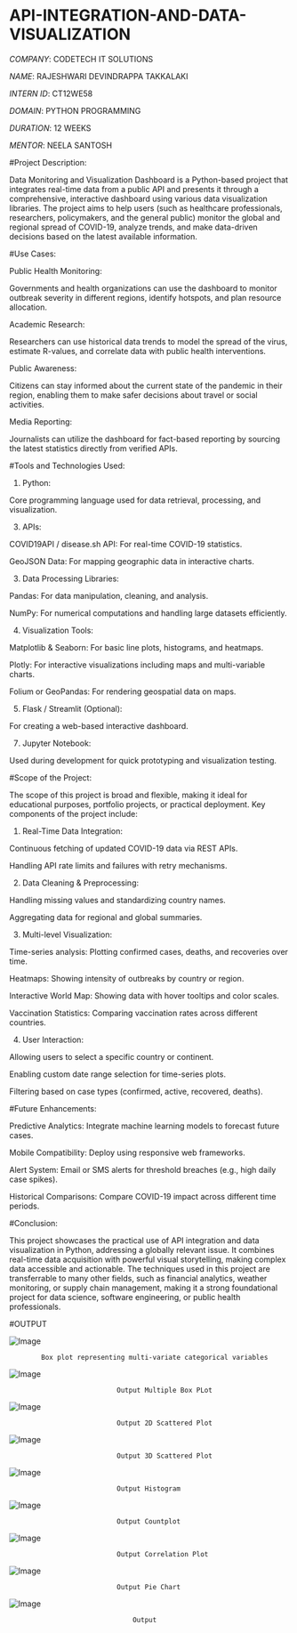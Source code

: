 # API-INTEGRATION-AND-DATA-VISUALIZATION

*COMPANY*: CODETECH IT SOLUTIONS

*NAME*: RAJESHWARI DEVINDRAPPA TAKKALAKI

*INTERN ID*: CT12WE58

*DOMAIN*: PYTHON PROGRAMMING

*DURATION*: 12 WEEKS

*MENTOR*: NEELA SANTOSH

#Project Description:

 Data Monitoring and Visualization Dashboard is a Python-based project that integrates real-time data from a public API and presents it through a comprehensive, interactive dashboard using various data visualization libraries. The project aims to help users (such as healthcare professionals, researchers, policymakers, and the general public) monitor the global and regional spread of COVID-19, analyze trends, and make data-driven decisions based on the latest available information.

#Use Cases:

Public Health Monitoring:

Governments and health organizations can use the dashboard to monitor outbreak severity in different regions, identify hotspots, and plan resource allocation.

Academic Research:

Researchers can use historical data trends to model the spread of the virus, estimate R-values, and correlate data with public health interventions.

Public Awareness:

Citizens can stay informed about the current state of the pandemic in their region, enabling them to make safer decisions about travel or social activities.

Media Reporting:

Journalists can utilize the dashboard for fact-based reporting by sourcing the latest statistics directly from verified APIs.

#Tools and Technologies Used:

1. Python:
   
Core programming language used for data retrieval, processing, and visualization.

3. APIs:
   
COVID19API / disease.sh API: For real-time COVID-19 statistics.

GeoJSON Data: For mapping geographic data in interactive charts.

3. Data Processing Libraries:
   
Pandas: For data manipulation, cleaning, and analysis.

NumPy: For numerical computations and handling large datasets efficiently.

4. Visualization Tools:
   
Matplotlib & Seaborn: For basic line plots, histograms, and heatmaps.

Plotly: For interactive visualizations including maps and multi-variable charts.

Folium or GeoPandas: For rendering geospatial data on maps.

5. Flask / Streamlit (Optional):
   
For creating a web-based interactive dashboard.

7. Jupyter Notebook:
   
Used during development for quick prototyping and visualization testing.

#Scope of the Project:

The scope of this project is broad and flexible, making it ideal for educational purposes, portfolio projects, or practical deployment. Key components of the project include:

1. Real-Time Data Integration:
   
Continuous fetching of updated COVID-19 data via REST APIs.

Handling API rate limits and failures with retry mechanisms.

2. Data Cleaning & Preprocessing:
   
Handling missing values and standardizing country names.

Aggregating data for regional and global summaries.

3. Multi-level Visualization:
   
Time-series analysis: Plotting confirmed cases, deaths, and recoveries over time.

Heatmaps: Showing intensity of outbreaks by country or region.

Interactive World Map: Showing data with hover tooltips and color scales.

Vaccination Statistics: Comparing vaccination rates across different countries.

4. User Interaction:
   
Allowing users to select a specific country or continent.

Enabling custom date range selection for time-series plots.

Filtering based on case types (confirmed, active, recovered, deaths).

#Future Enhancements:

Predictive Analytics: Integrate machine learning models to forecast future cases.

Mobile Compatibility: Deploy using responsive web frameworks.

Alert System: Email or SMS alerts for threshold breaches (e.g., high daily case spikes).

Historical Comparisons: Compare COVID-19 impact across different time periods.



#Conclusion:

This project showcases the practical use of API integration and data visualization in Python, addressing a globally relevant issue. It combines real-time data acquisition with powerful visual storytelling, making complex data accessible and actionable. The techniques used in this project are transferrable to many other fields, such as financial analytics, weather monitoring, or supply chain management, making it a strong foundational project for data science, software engineering, or public health professionals.



#OUTPUT

![Image](https://github.com/user-attachments/assets/136a3afd-0039-4223-aec4-746f5ddd84a4)

            Box plot representing multi-variate categorical variables

![Image](https://github.com/user-attachments/assets/b3524d73-1921-455a-a59a-5205734f8d51)

                               Output Multiple Box PLot

![Image](https://github.com/user-attachments/assets/4b0c9325-239e-4cf3-9b52-7ee25ba02f2f)

                               Output 2D Scattered Plot

![Image](https://github.com/user-attachments/assets/3e742cb0-0a03-4204-9421-3ad4ac031fda)

                               Output 3D Scattered Plot

![Image](https://github.com/user-attachments/assets/efda47e9-a266-4373-b773-218a1e3e8739)

                               Output Histogram

![Image](https://github.com/user-attachments/assets/30df17b0-6a26-48c6-99af-05ed53ff482a)

                               Output Countplot

![Image](https://github.com/user-attachments/assets/d7f26865-7779-4489-a290-050d1cdd0304)

                               Output Correlation Plot

![Image](https://github.com/user-attachments/assets/47d7a084-19e3-4ae2-94ca-bd7b04dbd83e)

                               Output Pie Chart

![Image](https://github.com/user-attachments/assets/c7cfa3b9-43d5-44aa-8919-fa122d6dda91)

                                   Output







